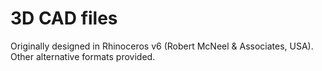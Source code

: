 # 3D CAD files

Originally designed in Rhinoceros v6 (Robert McNeel & Associates, USA).
Other alternative formats provided.